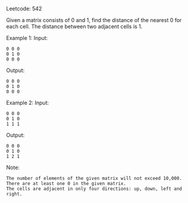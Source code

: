 Leetcode: 542

Given a matrix consists of 0 and 1, find the distance of the nearest 0 for each cell.
The distance between two adjacent cells is 1.

Example 1:
Input:
```
0 0 0
0 1 0
0 0 0
```

Output:
```
0 0 0
0 1 0
0 0 0
```

Example 2:
Input:
```
0 0 0
0 1 0
1 1 1
```

Output:
```
0 0 0
0 1 0
1 2 1
```

Note:

    The number of elements of the given matrix will not exceed 10,000.
    There are at least one 0 in the given matrix.
    The cells are adjacent in only four directions: up, down, left and right.

